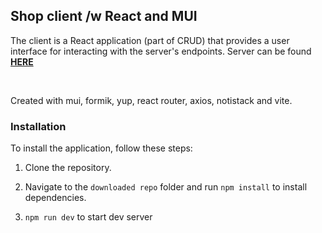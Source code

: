 
## Shop client /w React and MUI

  

The client is a React application (part of CRUD) that provides a user interface for interacting with the server's endpoints. Server can be found **[HERE](https://github.com/dkumza/shop_server)**

<br>

Created with mui, formik, yup, react router, axios, notistack and vite.

  

### Installation

  

To install the application, follow these steps:

  

1. Clone the repository.

2. Navigate to the `downloaded repo` folder and run `npm install` to install dependencies.

3.  `npm run dev` to start dev server
